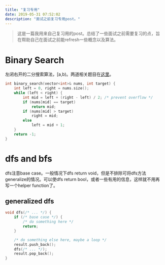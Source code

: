```yaml
---
title: "复习专用"
date: 2019-05-31 07:52:02
description: "面试之前复习专用post。"
---
```


> 这是一篇我用来自己复习用的post。总结了一些面试之前需要复习的点，旨在帮助自己在面试之前能refresh一些概念以及算法。

# Binary Search
左闭右开的二分搜索算法，\[a,b)。两道相关题目在[这里](https://oddguan.io/leetcode33/)。
```cpp
int binary_search(vector<int>& nums, int target) {
    int left = 0, right = nums.size();
    while (left < right) {
        int mid = left + (right - left) / 2; /* prevent overflow */
        if (nums[mid] == target) 
            return mid;
        if (nums[mid] > target) 
            right = mid;
        else
            left = mid + 1;
    }
    return -1;
}
```

# dfs and bfs

dfs注意base case。一般情况下dfs return void，但是不排除可将dfs方法generalize的情况。可以使dfs return bool，或者一些有用的信息，这样就不用再写一个helper function了。

## generalized dfs
```cpp
void dfs(/* ... */) {
    if (/* base case */) {
        /* do something here */
        return;
    }

    /* do something else here, maybe a loop */
    result.push_back();
    dfs(/* ... */);
    result.pop_back();
}
```